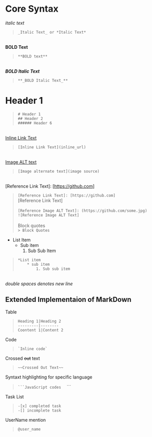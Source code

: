 # Core Syntax  

_italic text_  
> `_Italic Text_ or *Italic Text*`  

\
**BOLD Text**
> `**BOLD text**`  

\
**_BOLD Italic Text_**
> `**_BOLD Italic Text_**`  

# Header 1
> `# Header 1`  
> `## Header 2`  
> `###### Header 6`  

\
[Inline Link Text](https://github.com)
> `[Inline Link Text](inline_url)`  

\
[Image ALT text](https://github.com/some.jpg)
> `[Image alternate text](image source)`  

\
[Reference Link Text]: [https://github.com]  
> `[Reference Link Text]: [https://github.com]`  
> [Reference Link Text]  
\
>`[Reference Image ALT Text]: (https://github.com/some.jpg)`  
> `![Reference Image ALT Text]`  
\
>Block quotes  
>`> Block Quotes`  

* List Item
    * Sub item
        1. Sub Sub Item

>`*List item`  
>`    * sub item`  
> `        1. Sub sub item`  

\
_double spaces denotes new line_  

## Extended Implementaion of MarkDown

Table  
> `Heading 1|Heading 2`  
> `---------|--------`  
> `Coontent 1|Content 2`  

Code  
> `` `Inline code` ``  

Crossed ~~out~~ text  
> `~~Crossed Out Text~~`  

Syntaxt highlighting for specific language  

>`` ```JavaScript
> codes  
>`` ```  

Task List  
>`-[x] completed task`  
>`-[] incomplete task`  

UserName mention  
>`@user_name`  
